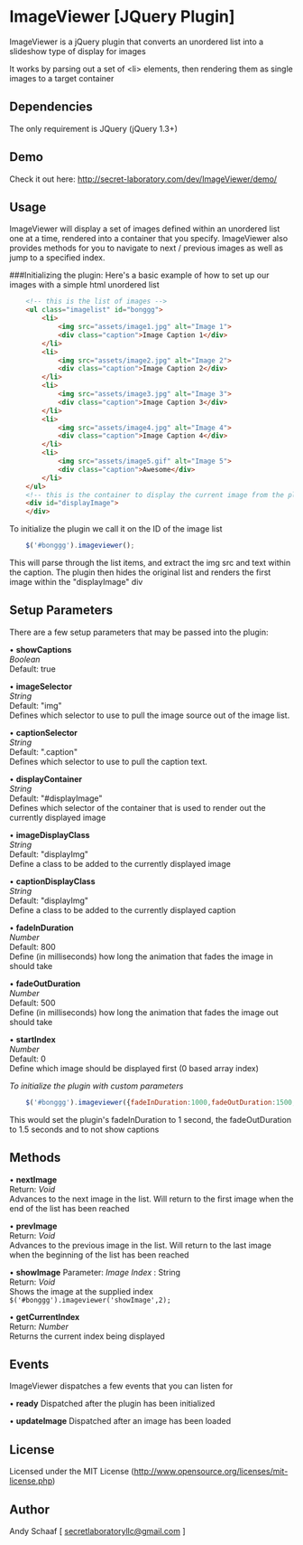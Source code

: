 ImageViewer [JQuery Plugin]
===========

ImageViewer is a jQuery plugin that converts an unordered list into a slideshow type of display for images

It works by parsing out a set of &lt;li&gt; elements, then rendering them as single images to a target container

## Dependencies  
The only requirement is JQuery (jQuery 1.3+)

## Demo
Check it out here: http://secret-laboratory.com/dev/ImageViewer/demo/
	
## Usage
ImageViewer will display a set of images defined within an unordered list one at a time, rendered into a container that you specify.
ImageViewer also provides methods for you to navigate to next / previous images as well as jump to a specified index.

###Initializing the plugin:
Here's a basic example of how to set up our images with a simple html unordered list

```html
	<!-- this is the list of images -->
	<ul class="imagelist" id="bonggg">
		<li>
			<img src="assets/image1.jpg" alt="Image 1">
			<div class="caption">Image Caption 1</div>
		</li>
		<li>
			<img src="assets/image2.jpg" alt="Image 2">
			<div class="caption">Image Caption 2</div>
		</li>
		<li>
			<img src="assets/image3.jpg" alt="Image 3">
			<div class="caption">Image Caption 3</div>
		</li>
		<li>
			<img src="assets/image4.jpg" alt="Image 4">
			<div class="caption">Image Caption 4</div>
		</li>
		<li>
			<img src="assets/image5.gif" alt="Image 5">
			<div class="caption">Awesome</div>
		</li>
	</ul>
	<!-- this is the container to display the current image from the plugin -->
	<div id="displayImage">
	</div>
```

To initialize the plugin we call it on the ID of the image list
```javascript
	$('#bonggg').imageviewer();
```
This will parse through the list items, and extract the img src and text within the caption.
The plugin then hides the original list and renders the first image within the "displayImage" div


## Setup Parameters
There are a few setup parameters that may be passed into the plugin:  
  

•	**showCaptions**  
	*Boolean*  
	Default: true


•	**imageSelector**  
	*String*  
	Default: "img"  
	Defines which selector to use to pull the image source out of the image list.

•	**captionSelector**  
	*String*  
	Default: ".caption"  
	Defines which selector to use to pull the caption text.


•	**displayContainer**  
	*String*  
	Default: "#displayImage"  
	Defines which selector of the container that is used to render out the currently displayed image
	

•	**imageDisplayClass**  
	*String*  
	Default: "displayImg"  
	Define a class to be added to the currently displayed image
	

•	**captionDisplayClass**  
	*String*  
	Default: "displayImg"  
	Define a class to be added to the currently displayed caption
	

•	**fadeInDuration**  
	*Number*  
	Default: 800  
	Define (in milliseconds) how long the animation that fades the image in should take
	

•	**fadeOutDuration**  
	*Number*  
	Default: 500  
	Define (in milliseconds) how long the animation that fades the image out should take
	

•	**startIndex**  
	*Number*  
	Default: 0  
	Define which image should be displayed first (0 based array index)
	
	
*To initialize the plugin with custom parameters*
```javascript
	$('#bonggg').imageviewer({fadeInDuration:1000,fadeOutDuration:1500,showCaptions:false});
```
This would set the plugin's fadeInDuration to 1 second, the fadeOutDuration to 1.5 seconds and to not show captions


## Methods
•	**nextImage**  
	Return: *Void*  
	Advances to the next image in the list. Will return to the first image when the end of the list has been reached
	
•	**prevImage**  
	Return: *Void*  
	Advances to the previous image in the list. Will return to the last image when the beginning of the list has been reached

•	**showImage**
	Parameter: *Image Index* : String   
	Return: *Void*  
	Shows the image at the supplied index  
	```
	$('#bonggg').imageviewer('showImage',2);
	```
	
•	**getCurrentIndex**  
	Return: *Number*  
	Returns the current index being displayed
	
## Events

ImageViewer dispatches a few events that you can listen for
	
•	**ready**
	Dispatched after the plugin has been initialized
	
•	**updateImage**
	Dispatched after an image has been loaded
	
## License
Licensed under the MIT License (http://www.opensource.org/licenses/mit-license.php)

## Author
Andy Schaaf [ secretlaboratoryllc@gmail.com ]